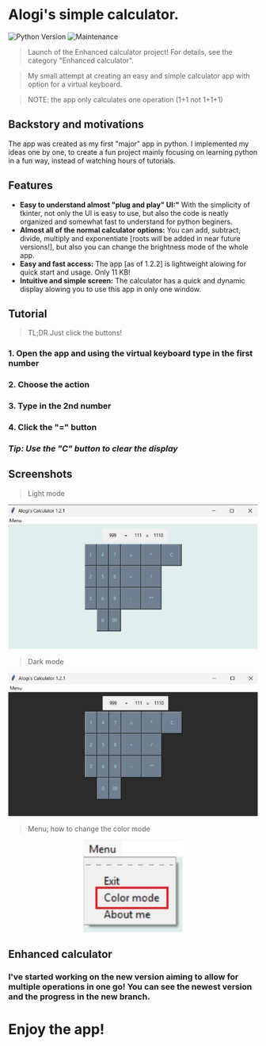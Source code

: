 # Alogi's simple calculator.

<p align="left">
  <img src="https://img.shields.io/badge/Python-3.12%2B-blue?logo=python" alt="Python Version">
  <img src="https://img.shields.io/badge/maintained%3F-yes-brightgreen.svg" alt="Maintenance">
</p>

> Launch of the Enhanced calculator project! For details, see the category "Enhanced calculator".

> My small attempt at creating an easy and simple calculator app with option for a virtual keyboard.

> NOTE: the app only calculates one operation (1+1 not 1+1+1)

## Backstory and motivations

The app was created as my first "major" app in python. I implemented my ideas one by one, to create a fun project mainly focusing on learning python in a fun way, instead of watching hours of tutorials.

## Features

- **Easy to understand almost "plug and play" UI:"** With the simplicity of tkinter, not only the UI is easy to use, but also the code is neatly organized and somewhat fast to understand for python beginers.
- **Almost all of the normal calculator options:** You can add, subtract, divide, multiply and exponentiate [roots will be added in near future versions!], but also you can change the brightness mode of the whole app.
- **Easy and fast access:** The app [as of 1.2.2] is lightweight alowing for quick start and usage. Only 11 KB!
- **Intuitive and simple screen:** The calculator has a quick and dynamic display alowing you to use this app in only one window.

## Tutorial

> TL;DR Just click the buttons!

### 1. Open the app and using the virtual keyboard type in the first number

### 2. Choose the action

### 3. Type in the 2nd number

### 4. Click the "=" button

### *Tip: Use the "C" button to clear the display*

## Screenshots

> Light mode

<p align="center">
  <img src="assets/cal_main_readme.jpg" alt="Final summary" width="700"/>
</p>

> Dark mode

<p align="center">
  <img src="assets/cal_darkm_readme.jpg" alt="Final summary" width="700"/>
</p>

> Menu; how to change the color mode

<p align="center">
  <img src="assets/cal_menu_readme.jpg" alt="Final summary" width="200"/>
</p>

## Enhanced calculator

### I've started working on the new version aiming to allow for multiple operations in one go! You can see the newest version and the progress in the new branch.

# Enjoy the app!
